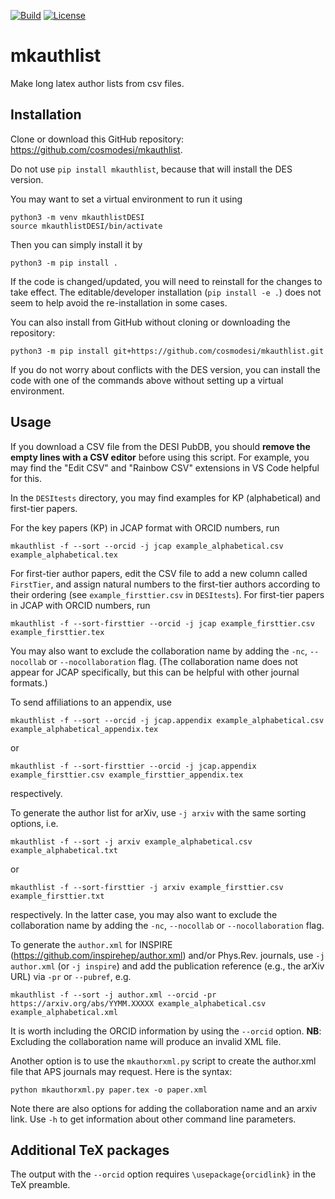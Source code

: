[![Build](https://github.com/cosmodesi/mkauthlist/actions/workflows/python-package.yml/badge.svg)](https://github.com/cosmodesi/mkauthlist/actions/workflows/python-package.yml)
[![License](https://img.shields.io/badge/license-MIT-blue.svg)](../../)

mkauthlist
==========

Make long latex author lists from csv files.

Installation
------------

Clone or download this GitHub repository: <https://github.com/cosmodesi/mkauthlist>.

Do not use `pip install mkauthlist`, because that will install the DES version.

You may want to set a virtual environment to run it using

```shell
python3 -m venv mkauthlistDESI
source mkauthlistDESI/bin/activate
```

Then you can simply install it by

```shell
python3 -m pip install .
```
If the code is changed/updated, you will need to reinstall for the changes to take effect.
The editable/developer installation (`pip install -e .`) does not seem to help avoid the re-installation in some cases.

You can also install from GitHub without cloning or downloading the repository:

```shell
python3 -m pip install git+https://github.com/cosmodesi/mkauthlist.git
```

If you do not worry about conflicts with the DES version, you can install the code with one of the commands above without setting up a virtual environment.

Usage
-----

If you download a CSV file from the DESI PubDB, you should **remove the empty lines with a CSV editor** before using this script.
For example, you may find the "Edit CSV" and "Rainbow CSV" extensions in VS Code helpful for this.

In the `DESItests` directory, you may find examples for KP (alphabetical) and first-tier papers.

For the key papers (KP) in JCAP format with ORCID numbers, run

```shell
mkauthlist -f --sort --orcid -j jcap example_alphabetical.csv example_alphabetical.tex
```

For first-tier author papers, edit the CSV file to add a new column called `FirstTier`, and assign natural numbers to the first-tier authors according to their ordering (see `example_firsttier.csv` in `DESItests`).
For first-tier papers in JCAP with ORCID numbers, run

```shell
mkauthlist -f --sort-firsttier --orcid -j jcap example_firsttier.csv example_firsttier.tex
```

You may also want to exclude the collaboration name by adding the `-nc`, `--nocollab` or `--nocollaboration` flag.
(The collaboration name does not appear for JCAP specifically, but this can be helpful with other journal formats.)

To send affiliations to an appendix, use
```shell
mkauthlist -f --sort --orcid -j jcap.appendix example_alphabetical.csv example_alphabetical_appendix.tex
```
or
```shell
mkauthlist -f --sort-firsttier --orcid -j jcap.appendix example_firsttier.csv example_firsttier_appendix.tex
```
respectively.

To generate the author list for arXiv, use `-j arxiv` with the same sorting options, i.e.
```shell
mkauthlist -f --sort -j arxiv example_alphabetical.csv example_alphabetical.txt
```
or
```shell
mkauthlist -f --sort-firsttier -j arxiv example_firsttier.csv example_firsttier.txt
```
respectively.
In the latter case, you may also want to exclude the collaboration name by adding the `-nc`, `--nocollab` or `--nocollaboration` flag.

To generate the `author.xml` for INSPIRE (<https://github.com/inspirehep/author.xml>) and/or Phys.Rev. journals, use `-j author.xml` (or `-j inspire`) and add the publication reference (e.g., the arXiv URL) via `-pr` or `--pubref`, e.g.
```shell
mkauthlist -f --sort -j author.xml --orcid -pr https://arxiv.org/abs/YYMM.XXXXX example_alphabetical.csv example_alphabetical.xml
```
It is worth including the ORCID information by using the `--orcid` option.
**NB**: Excluding the collaboration name will produce an invalid XML file.

Another option is to use the `mkauthorxml.py` script to create the author.xml file that APS journals may request. Here is the syntax:
```shell
python mkauthorxml.py paper.tex -o paper.xml 
```
Note there are also options for adding the collaboration name and an arxiv link. Use `-h` to get information about other command line parameters. 

Additional TeX packages
-----
The output with the `--orcid` option requires `\usepackage{orcidlink}` in the TeX preamble.


